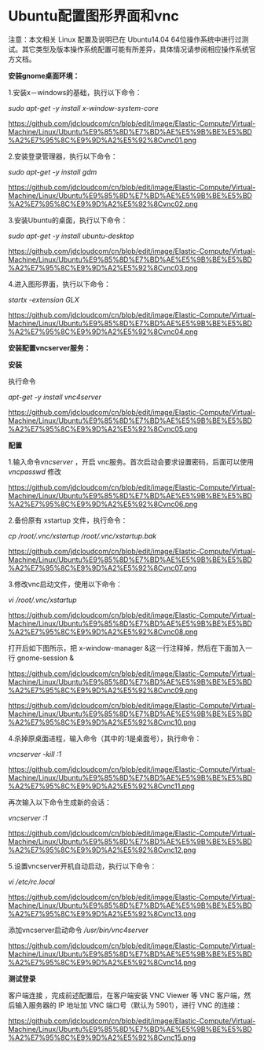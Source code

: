 # Ubuntu配置图形界面和vnc

注意：本文相关 Linux 配置及说明已在 Ubuntu14.04 64位操作系统中进行过测试。其它类型及版本操作系统配置可能有所差异，具体情况请参阅相应操作系统官方文档。



**安装gnome桌面环境：**

1.安装x－windows的基础，执行以下命令：

*sudo apt-get -y install x-window-system-core*

https://github.com/jdcloudcom/cn/blob/edit/image/Elastic-Compute/Virtual-Machine/Linux/Ubuntu%E9%85%8D%E7%BD%AE%E5%9B%BE%E5%BD%A2%E7%95%8C%E9%9D%A2%E5%92%8Cvnc01.png

2.安装登录管理器，执行以下命令：

*sudo apt-get -y install  gdm*

https://github.com/jdcloudcom/cn/blob/edit/image/Elastic-Compute/Virtual-Machine/Linux/Ubuntu%E9%85%8D%E7%BD%AE%E5%9B%BE%E5%BD%A2%E7%95%8C%E9%9D%A2%E5%92%8Cvnc02.png

3.安装Ubuntu的桌面，执行以下命令：

*sudo apt-get -y install  ubuntu-desktop*

https://github.com/jdcloudcom/cn/blob/edit/image/Elastic-Compute/Virtual-Machine/Linux/Ubuntu%E9%85%8D%E7%BD%AE%E5%9B%BE%E5%BD%A2%E7%95%8C%E9%9D%A2%E5%92%8Cvnc03.png

4.进入图形界面，执行以下命令：

*startx -extension GLX*

https://github.com/jdcloudcom/cn/blob/edit/image/Elastic-Compute/Virtual-Machine/Linux/Ubuntu%E9%85%8D%E7%BD%AE%E5%9B%BE%E5%BD%A2%E7%95%8C%E9%9D%A2%E5%92%8Cvnc04.png

**安装配置vncserver服务：**

**安装**

执行命令

*apt-get -y install vnc4server*

https://github.com/jdcloudcom/cn/blob/edit/image/Elastic-Compute/Virtual-Machine/Linux/Ubuntu%E9%85%8D%E7%BD%AE%E5%9B%BE%E5%BD%A2%E7%95%8C%E9%9D%A2%E5%92%8Cvnc05.png

**配置**

1.输入命令*vncserver* ，开启 vnc服务。首次启动会要求设置密码，后面可以使用 *vncpasswd* 修改

https://github.com/jdcloudcom/cn/blob/edit/image/Elastic-Compute/Virtual-Machine/Linux/Ubuntu%E9%85%8D%E7%BD%AE%E5%9B%BE%E5%BD%A2%E7%95%8C%E9%9D%A2%E5%92%8Cvnc06.png

2.备份原有 xstartup 文件，执行命令：

*cp /root/.vnc/xstartup /root/.vnc/xstartup.bak*

https://github.com/jdcloudcom/cn/blob/edit/image/Elastic-Compute/Virtual-Machine/Linux/Ubuntu%E9%85%8D%E7%BD%AE%E5%9B%BE%E5%BD%A2%E7%95%8C%E9%9D%A2%E5%92%8Cvnc07.png

3.修改vnc启动文件，使用以下命令：

*vi /root/.vnc/xstartup*

https://github.com/jdcloudcom/cn/blob/edit/image/Elastic-Compute/Virtual-Machine/Linux/Ubuntu%E9%85%8D%E7%BD%AE%E5%9B%BE%E5%BD%A2%E7%95%8C%E9%9D%A2%E5%92%8Cvnc08.png

打开后如下图所示，把 x-window-manager &这一行注释掉，然后在下面加入一行 gnome-session &

https://github.com/jdcloudcom/cn/blob/edit/image/Elastic-Compute/Virtual-Machine/Linux/Ubuntu%E9%85%8D%E7%BD%AE%E5%9B%BE%E5%BD%A2%E7%95%8C%E9%9D%A2%E5%92%8Cvnc09.png

https://github.com/jdcloudcom/cn/blob/edit/image/Elastic-Compute/Virtual-Machine/Linux/Ubuntu%E9%85%8D%E7%BD%AE%E5%9B%BE%E5%BD%A2%E7%95%8C%E9%9D%A2%E5%92%8Cvnc10.png

4.杀掉原桌面进程，输入命令（其中的:1是桌面号），执行命令：

*vncserver -kill :1*

https://github.com/jdcloudcom/cn/blob/edit/image/Elastic-Compute/Virtual-Machine/Linux/Ubuntu%E9%85%8D%E7%BD%AE%E5%9B%BE%E5%BD%A2%E7%95%8C%E9%9D%A2%E5%92%8Cvnc11.png

再次输入以下命令生成新的会话：

*vncserver :1*

https://github.com/jdcloudcom/cn/blob/edit/image/Elastic-Compute/Virtual-Machine/Linux/Ubuntu%E9%85%8D%E7%BD%AE%E5%9B%BE%E5%BD%A2%E7%95%8C%E9%9D%A2%E5%92%8Cvnc12.png

5.设置vncserver开机自动启动，执行以下命令：

*vi /etc/rc.local*

https://github.com/jdcloudcom/cn/blob/edit/image/Elastic-Compute/Virtual-Machine/Linux/Ubuntu%E9%85%8D%E7%BD%AE%E5%9B%BE%E5%BD%A2%E7%95%8C%E9%9D%A2%E5%92%8Cvnc13.png

添加vncserver启动命令 */usr/bin/vnc4server*

https://github.com/jdcloudcom/cn/blob/edit/image/Elastic-Compute/Virtual-Machine/Linux/Ubuntu%E9%85%8D%E7%BD%AE%E5%9B%BE%E5%BD%A2%E7%95%8C%E9%9D%A2%E5%92%8Cvnc14.png

**测试登录**

客户端连接 ，完成前述配置后，在客户端安装 VNC Viewer 等 VNC 客户端，然后输入服务器的 IP 地址加 VNC 端口号（默认为 5901），进行 VNC 的连接：

https://github.com/jdcloudcom/cn/blob/edit/image/Elastic-Compute/Virtual-Machine/Linux/Ubuntu%E9%85%8D%E7%BD%AE%E5%9B%BE%E5%BD%A2%E7%95%8C%E9%9D%A2%E5%92%8Cvnc15.png
